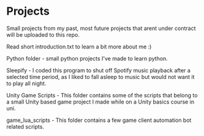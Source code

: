 # Projects
Small projects from my past, most future projects that arent under contract will be uploaded to this repo.

Read short introduction.txt to learn a bit more about me :)


Python folder - small python projects I've made to learn python.

Sleepify - I coded this program to shut off Spotify music playback after a selected time period, as I liked to fall asleep to music but would not want it to play all night.

Unity Game Scripts - This folder contains some of the scripts that belong to a small Unity based game project I made while on a Unity basics course in uni.

game_lua_scripts - This folder contains a few game client automation bot related scripts.


